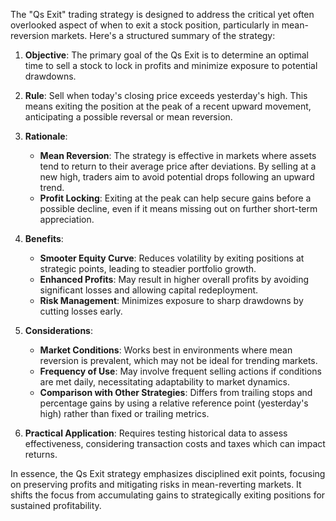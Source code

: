 The "Qs Exit" trading strategy is designed to address the critical yet often overlooked aspect of when to exit a stock position, particularly in mean-reversion markets. Here's a structured summary of the strategy:

1. **Objective**: The primary goal of the Qs Exit is to determine an optimal time to sell a stock to lock in profits and minimize exposure to potential drawdowns.

2. **Rule**: Sell when today's closing price exceeds yesterday's high. This means exiting the position at the peak of a recent upward movement, anticipating a possible reversal or mean reversion.

3. **Rationale**:
   - **Mean Reversion**: The strategy is effective in markets where assets tend to return to their average price after deviations. By selling at a new high, traders aim to avoid potential drops following an upward trend.
   - **Profit Locking**: Exiting at the peak can help secure gains before a possible decline, even if it means missing out on further short-term appreciation.

4. **Benefits**:
   - **Smooter Equity Curve**: Reduces volatility by exiting positions at strategic points, leading to steadier portfolio growth.
   - **Enhanced Profits**: May result in higher overall profits by avoiding significant losses and allowing capital redeployment.
   - **Risk Management**: Minimizes exposure to sharp drawdowns by cutting losses early.

5. **Considerations**:
   - **Market Conditions**: Works best in environments where mean reversion is prevalent, which may not be ideal for trending markets.
   - **Frequency of Use**: May involve frequent selling actions if conditions are met daily, necessitating adaptability to market dynamics.
   - **Comparison with Other Strategies**: Differs from trailing stops and percentage gains by using a relative reference point (yesterday's high) rather than fixed or trailing metrics.

6. **Practical Application**: Requires testing historical data to assess effectiveness, considering transaction costs and taxes which can impact returns.

In essence, the Qs Exit strategy emphasizes disciplined exit points, focusing on preserving profits and mitigating risks in mean-reverting markets. It shifts the focus from accumulating gains to strategically exiting positions for sustained profitability.
